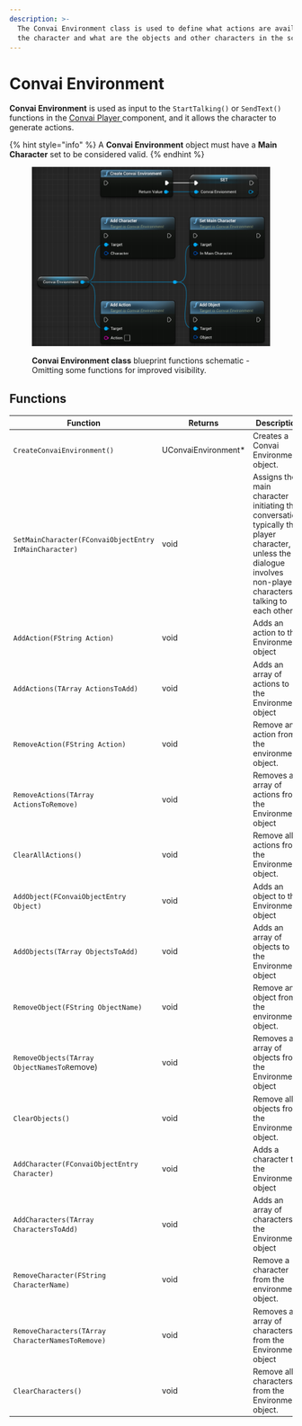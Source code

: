 ```yaml
---
description: >-
  The Convai Environment class is used to define what actions are available for
  the character and what are the objects and other characters in the scene.
---
```


# Convai Environment

**Convai Environment** is used as input to the `StartTalking()` or `SendText()` functions in the [Convai Player ](broken-reference)component, and it allows the character to generate actions.

{% hint style="info" %}
A **Convai Environment** object must have a **Main Character** set to be considered valid.
{% endhint %}

<figure><img src="../../../.gitbook/assets/image (209).png" alt=""><figcaption><p><strong>Convai Environment class</strong> blueprint functions schematic - Omitting some functions for improved visibility.</p></figcaption></figure>

## Functions

<table><thead><tr><th width="347.3333333333333">Function</th><th width="98">Returns</th><th>Description</th></tr></thead><tbody><tr><td><code>CreateConvaiEnvironment()</code></td><td>UConvaiEnvironment*</td><td>Creates a Convai Environment object.</td></tr><tr><td><code>SetMainCharacter(FConvaiObjectEntry InMainCharacter)</code></td><td>void</td><td>Assigns the main character initiating the conversation, typically the player character, unless the dialogue involves non-player characters talking to each other.</td></tr><tr><td><code>AddAction(FString Action)</code></td><td>void</td><td>Adds an action to the Environment object</td></tr><tr><td><code>AddActions(TArray ActionsToAdd)</code></td><td>void</td><td>Adds an array of actions to the Environment object</td></tr><tr><td><code>RemoveAction(FString Action)</code></td><td>void</td><td>Remove an action from the environment object.</td></tr><tr><td><code>RemoveActions(TArray ActionsToRemove)</code></td><td>void</td><td>Removes an array of actions from the Environment object</td></tr><tr><td><code>ClearAllActions()</code></td><td>void</td><td>Remove all actions from the Environment object. </td></tr><tr><td><code>AddObject(FConvaiObjectEntry Object)</code></td><td>void</td><td>Adds an object to the Environment object</td></tr><tr><td><code>AddObjects(TArray ObjectsToAdd)</code></td><td>void</td><td>Adds an array of objects to the Environment object</td></tr><tr><td><code>RemoveObject(FString ObjectName)</code></td><td>void</td><td>Remove an object from the environment object.</td></tr><tr><td><code>RemoveObjects(TArray ObjectNamesToR</code>emove)</td><td>void</td><td>Removes an array of objects from the Environment object</td></tr><tr><td><code>ClearObjects()</code></td><td>void</td><td>Remove all objects from the Environment object. </td></tr><tr><td><code>AddCharacter(FConvaiObjectEntry Character)</code></td><td>void</td><td>Adds a character to the Environment object</td></tr><tr><td><code>AddCharacters(TArray CharactersToAdd)</code></td><td>void</td><td>Adds an array of characters to the Environment object</td></tr><tr><td><code>RemoveCharacter(FString CharacterName)</code></td><td>void</td><td>Remove a character from the environment object.</td></tr><tr><td><code>RemoveCharacters(TArray CharacterNamesToRemove)</code></td><td>void</td><td>Removes an array of characters from the Environment object</td></tr><tr><td><code>ClearCharacters()</code></td><td>void</td><td>Remove all characters from the Environment object. </td></tr></tbody></table>
